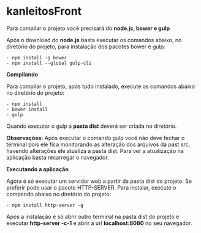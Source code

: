 # kanleitosFront

Para compilar o projeto você precisará do **node.js, bower e gulp**

Após o download do **node.js** basta executar os comandos abaixo, no diretório do projeto, para instalação dos pacotes bower e gulp: 

	- npm install -g bower
	- npm install --global gulp-cli
	
	
**Compilando**

Para compilar o projeto, após tudo instalado, execute os comandos abaixo no diretório do projeto:

	- npm install
	- bower install
	- gulp
	

Quando executar o gulp a **pasta dist** deverá ser criada no diretório. 

**Observações:** Após executar o comando gulp você não deve fechar o terminal pois ele fica monitorando as alteração dos arquivos da past src, havendo alterações ele atualiza a pasta dist. 
Para ver a atualização na aplicação basta recarregar o navegador. 

**Executando a aplicação**

Agora é só executar um servidor web a partir da pasta dist do projeto. 
Se preferir pode usar o pacote HTTP-SERVER. 
Para instalar, execute o compando abaixo no diretório do projeto: 

	- npm install http-server -g
	
Após a instalação é só abrir outro terminal na pasta dist do projeto e executar **http-server -c-1** e abrir a url **localhost:8080** no seu navegador.


